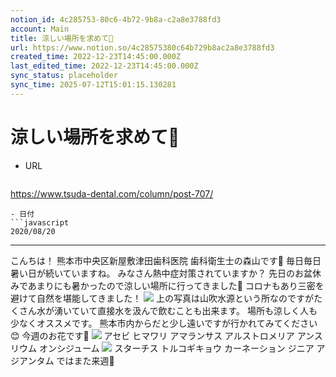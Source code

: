 ```yaml
---
notion_id: 4c285753-80c6-4b72-9b8a-c2a8e3788fd3
account: Main
title: 涼しい場所を求めて🍃
url: https://www.notion.so/4c28575380c64b729b8ac2a8e3788fd3
created_time: 2022-12-23T14:45:00.000Z
last_edited_time: 2022-12-23T14:45:00.000Z
sync_status: placeholder
sync_time: 2025-07-12T15:01:15.130281
---
```

# 涼しい場所を求めて🍃

- URL
  ```javascript
https://www.tsuda-dental.com/column/post-707/
  ```
- 日付
  ```javascript
2020/08/20
  ```
---
こんちは！
熊本市中央区新屋敷津田歯科医院
歯科衛生士の森山です🐶
毎日毎日暑い日が続いていますね。
みなさん熱中症対策されていますか？
先日のお盆休みであまりにも暑かったので涼しい場所に行ってきました🍃
コロナもあり三密を避けて自然を堪能してきました！
![](https://www.tsuda-dental.com/column/_data/contribute/images/707_1_18.jpg)
上の写真は山吹水源という所なのですがたくさん水が湧いていて直接水を汲んで飲むことも出来ます。
場所も涼しく人も少なくオススメです。
熊本市内からだと少し遠いですが行かれてみてください😊
今週のお花です🌷
![](https://www.tsuda-dental.com/column/_data/contribute/images/707_1_19.jpg)
アセビ
ヒマワリ
アマランサス
アルストロメリア
アンスリウム
オンシジューム
![](https://www.tsuda-dental.com/column/_data/contribute/images/707_1_20.jpg)
スターチス
トルコギキョウ
カーネーション
ジニア
アジアンタム
ではまた来週👋